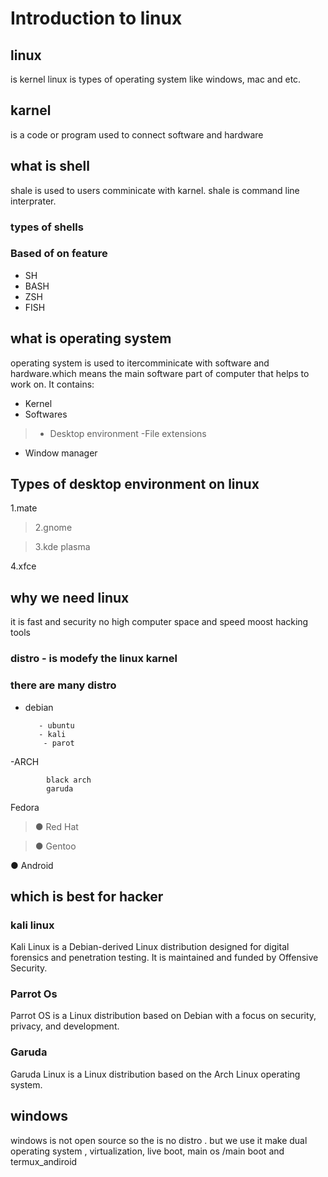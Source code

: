 # Introduction to linux
## linux 
 is kernel 
linux is types of operating system like windows, mac and etc.
## karnel  
is a code or program used to connect software and hardware
## what is shell 
shale is used to users comminicate with karnel.
shale is command line interprater.
### types of shells
  ### Based of on feature
- SH
- BASH
- ZSH
- FISH
 ## what is operating system
 operating system is used to itercomminicate with software and hardware.which means the main software 
part of computer that helps to work on.
It contains:
-   Kernel
-  Softwares
>- Desktop environment
> -File extensions
- Window manager
## Types of desktop environment on linux
1.mate 
>2.gnome
  
  > 3.kde plasma
   > 
   4.xfce
   ## why we need linux
it is fast and security
no high computer space and speed
moost hacking tools
### distro - is modefy the linux karnel 
### there are many distro
- debian
    
         - ubuntu
         - kali
          - parot 
 -ARCH
            
            black arch
            garuda
  Fedora
>● Red Hat

>● Gentoo

● Android          
## which is best for hacker
### kali linux
Kali Linux is a Debian-derived Linux distribution designed for
digital forensics and penetration testing. It is maintained and
funded by Offensive Security.
>
 ###  Parrot Os
Parrot OS is a Linux distribution based on Debian with a focus on
security, privacy, and development.
### Garuda
Garuda Linux is a Linux distribution based on the Arch Linux operating
system.
## windows
windows is not open source so the is no distro .
but we use it make dual operating system , virtualization,
live boot, main os /main boot and termux_andiroid
